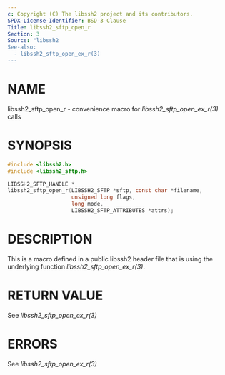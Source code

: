 ```yaml
---
c: Copyright (C) The libssh2 project and its contributors.
SPDX-License-Identifier: BSD-3-Clause
Title: libssh2_sftp_open_r
Section: 3
Source: "libssh2
See-also:
  - libssh2_sftp_open_ex_r(3)
---
```


# NAME

libssh2_sftp_open_r - convenience macro for *libssh2_sftp_open_ex_r(3)* calls

# SYNOPSIS

~~~c
#include <libssh2.h>
#include <libssh2_sftp.h>

LIBSSH2_SFTP_HANDLE *
libssh2_sftp_open_r(LIBSSH2_SFTP *sftp, const char *filename,
                    unsigned long flags,
                    long mode,
                    LIBSSH2_SFTP_ATTRIBUTES *attrs);
~~~

# DESCRIPTION

This is a macro defined in a public libssh2 header file that is using the
underlying function *libssh2_sftp_open_ex_r(3)*.

# RETURN VALUE

See *libssh2_sftp_open_ex_r(3)*

# ERRORS

See *libssh2_sftp_open_ex_r(3)*
